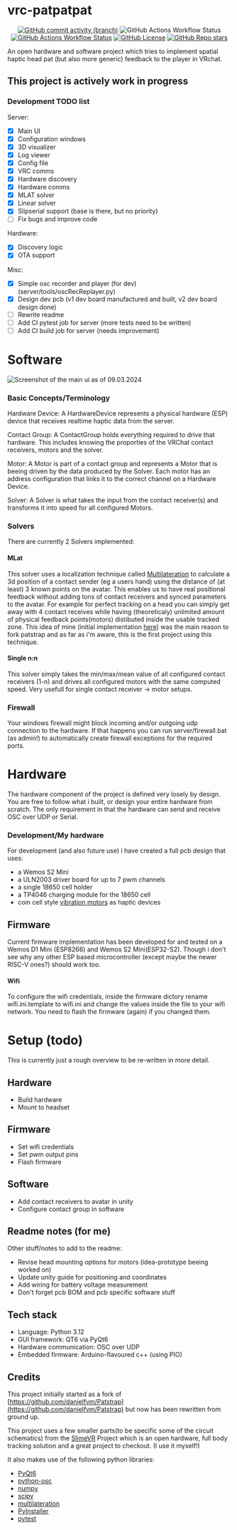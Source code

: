 # vrc-patpatpat

<p align="center">
    <a href="//github.com/lebaston100/vrc-patpatpat/commits/refactor/" alt="Commits"><img alt="GitHub commit activity (branch)" src="https://img.shields.io/github/commit-activity/m/lebaston100/vrc-patpatpat/refactor"></a>
    <img alt="GitHub Actions Workflow Status" src="https://img.shields.io/github/actions/workflow/status/lebaston100/vrc-patpatpat/build.yml?branch=refactor">
    <a href="//github.com/lebaston100/vrc-patpatpat/actions/workflows/test.yaml" alt="test"><img alt="GitHub Actions Workflow Status" src="https://img.shields.io/github/actions/workflow/status/lebaston100/vrc-patpatpat/test.yaml?branch=refactor&label=test"></a>
    <a href="//github.com/lebaston100/vrc-patpatpat?tab=GPL-3.0-1-ov-file#readme" alt="licence"><img alt="GitHub License" src="https://img.shields.io/github/license/lebaston100/vrc-patpatpat"></a>
    <a href="#" alt="stars"><img alt="GitHub Repo stars" src="https://img.shields.io/github/stars/lebaston100/vrc-patpatpat"></a>
</p>

An open hardware and software project which tries to implement spatial haptic head pat (but also more generic) feedback to the player in VRchat.

## This project is actively work in progress

### Development TODO list

Server:

- [x] Main UI
- [x] Configuration windows
- [x] 3D visualizer
- [x] Log viewer
- [x] Config file
- [x] VRC comms
- [x] Hardware discovery
- [x] Hardware comms
- [x] MLAT solver
- [x] Linear solver
- [x] Slipserial support (base is there, but no priority)
- [ ] Fix bugs and improve code

Hardware:

- [x] Discovery logic
- [x] OTA support

Misc:

- [x] Simple osc recorder and player (for dev) (server/tools/oscRecReplayer.py)
- [x] Design dev pcb (v1 dev board manufactured and built, v2 dev board design done)
- [ ] Rewrite readme
- [ ] Add CI pytest job for server (more tests need to be written)
- [ ] Add CI build job for server (needs improvement)

# Software

![Screenshot of the main ui as of 09.03.2024](https://raw.githubusercontent.com/lebaston100/vrc-patpatpat/refactor/assets/main-ui-1.jpg)

### Basic Concepts/Terminology

Hardware Device: A HardwareDevice represents a physical hardware (ESP) device that receives realtime haptic data from the server.

Contact Group: A ContactGroup holds everything required to drive that hardware. This includes knowing the proporties of the VRChat contact receivers, motors and the solver.

Motor: A Motor is part of a contact group and represents a Motor that is beeing driven by the data produced by the Solver. Each motor has an address configuration that links it to the correct channel on a Hardware Device.

Solver: A Solver is what takes the input from the contact receiver(s) and transforms it into speed for all configured Motors.

### Solvers

There are currently 2 Solvers implemented:

#### MLat

This solver uses a localization technique called [Multilateration](https://en.wikipedia.org/wiki/Pseudo-range_multilateration) to calculate a 3d position of a contact sender (eg a users hand) using the distance of (at least) 3 known points on the avatar. This enables us to have real positional feedback without adding tons of contact receivers and synced parameters to the avatar. For example for perfect tracking on a head you can simply get away with 4 contact receives while having (theoreticaly) unlimited amount of physical feedback points(motors) distibuted inside the usable tracked zone. This idea of mine (initial implementation [here](https://github.com/lebaston100/vrc-patpatpat/commit/aa33e5e41202b058c82532f4fd79569b7d9bcd51)) was the main reason to fork patstrap and as far as i'm aware, this is the first project using this technique.

#### Single n:n

This solver simply takes the min/max/mean value of all configured contact receivers (1-n) and drives all configured motors with the same computed speed. Very usefull for single contact receiver -> motor setups.

### Firewall

Your windows firewall might block incoming and/or outgoing udp connection to the hardware. If that happens you can run server/firewall.bat (as admin!) to automatically create firewall exceptions for the required ports.

# Hardware

The hardware component of the project is defined very losely by design. You are free to follow what i built, or design your entire hardware from scratch. The only requirement in that the hardware can send and receive OSC over UDP or Serial.

### Development/My hardware

For development (and also future use) i have created a full pcb design that uses:
- a Wemos S2 Mini
- a ULN2003 driver board for up to 7 pwm channels
- a single 18650 cell holder
- a TP4046 charging module for the 18650 cell
- coin cell style [vibration motors](https://www.aliexpress.com/item/4000245243914.html) as haptic devices

## Firmware

Current firmware implementation has been developed for and tested on a Wemos D1 Mini (ESP8266) and Wemos S2 Mini(ESP32-S2). Though i don't see why any other ESP based microcontroller (except maybe the newer RISC-V ones?) should work too.

#### Wifi

To configure the wifi credentials, inside the firmware dictory rename wifi.ini.template to wifi.ini and change the values inside the file to your wifi network. You need to flash the firmware (again) if you changed them.

# Setup (todo)

This is currently just a rough overview to be re-written in more detail.

## Hardware
- Build hardware
- Mount to headset

## Firmware
- Set wifi credentials
- Set pwm output pins
- Flash firmware

## Software
- Add contact receivers to avatar in unity
- Configure contact group in software

## Readme notes (for me)

Other stuff/notes to add to the readme:

- Revise head mounting options for motors (idea-prototype beeing worked on)
- Update unity guide for positioning and coordinates
- Add wiring for battery voltage measurement
- Don't forget pcb BOM and pcb specific software stuff


## Tech stack

- Language: Python 3.12
- GUI framework: QT6 via PyQt6
- Hardware communication: OSC over UDP
- Embedded firmware: Arduino-flavoured c++ (using PIO)

## Credits

This project initially started as a fork of [https://github.com/danielfvm/Patstrap](https://github.com/danielfvm/Patstrap) but now has been rewritten from ground up.

This project uses a few smaller parts(to be specific some of the circuit schematics) from the [SlimeVR](https://www.crowdsupply.com/slimevr/slimevr-full-body-tracker) Project which is an open hardware, full body tracking solution and a great project to checkout. (I use it myself!)

It also makes use of the following python libraries:
- [PyQt6](https://pypi.org/project/PyQt6/)
- [python-osc](https://pypi.org/project/python-osc/)
- [numpy](https://pypi.org/project/numpy/)
- [scipy](https://pypi.org/project/scipy/)
- [multilateration](https://github.com/valentinbarral/Multilateration)
- [PyInstaller](https://pypi.org/project/pyinstaller/)
- [pytest](https://pypi.org/project/pytest/)